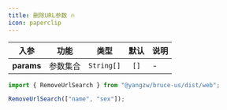 ```yaml
---
title: 删除URL参数 🔥
icon: paperclip
---
```


入参|功能|类型|默认|说明
:-:|:-:|:-:|:-:|-
**params**|参数集合|`String[]`|`[]`|-

```js
import { RemoveUrlSearch } from "@yangzw/bruce-us/dist/web";

RemoveUrlSearch(["name", "sex"]);
```
